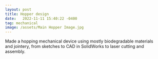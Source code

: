 ```yaml
---
layout: post
title: Hopper design
date:   2022-11-11 15:40:22 -0400
tag: mechanical
image: /assets/Main Hopper Image.jpg
---
```

Made a hopping mechanical device using mostly biodegradable materials and jointery, from sketches to CAD in SolidWorks to laser cutting and assembly.